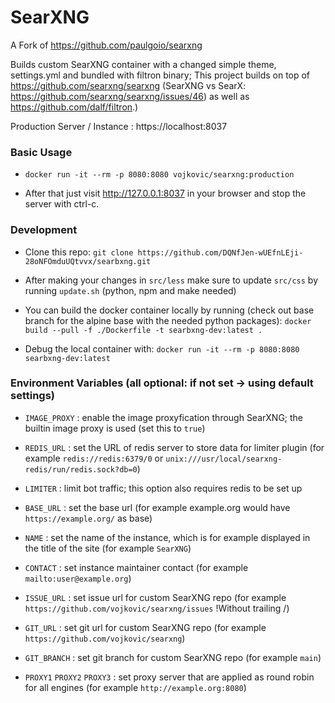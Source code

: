 # SearXNG

A Fork of https://github.com/paulgoio/searxng

Builds custom SearXNG container with a changed simple theme, settings.yml and bundled with filtron binary; This project builds on top of https://github.com/searxng/searxng (SearXNG vs SearX: https://github.com/searxng/searxng/issues/46) as well as https://github.com/dalf/filtron.)

Production Server / Instance : https://localhost:8037

### Basic Usage

* ```docker run -it --rm -p 8080:8080 vojkovic/searxng:production```

* After that just visit http://127.0.0.1:8037 in your browser and stop the server with ctrl-c.

### Development

* Clone this repo: ```git clone https://github.com/DQNfJen-wUEfnLEji-28oNFOmduUQtvvx/searbxng.git```

* After making your changes in `src/less` make sure to update `src/css` by running `update.sh` (python, npm and make needed)

* You can build the docker container locally by running (check out base branch for the alpine base with the needed python packages): ```docker build --pull -f ./Dockerfile -t searbxng-dev:latest .```

* Debug the local container with: ```docker run -it --rm -p 8080:8080 searbxng-dev:latest```



### Environment Variables (all optional: if not set -> using default settings)

* ```IMAGE_PROXY``` : enable the image proxyfication through SearXNG; the builtin image proxy is used (set this to `true`)

* ```REDIS_URL``` : set the URL of redis server to store data for limiter plugin (for example `redis://redis:6379/0` or `unix:///usr/local/searxng-redis/run/redis.sock?db=0`)

* ```LIMITER``` : limit bot traffic; this option also requires redis to be set up

* ```BASE_URL``` : set the base url (for example example.org would have `https://example.org/` as base)

* ```NAME``` : set the name of the instance, which is for example displayed in the title of the site (for example `SearXNG`)

* ```CONTACT``` : set instance maintainer contact (for example `mailto:user@example.org`)

* ```ISSUE_URL``` : set issue url for custom SearXNG repo (for example `https://github.com/vojkovic/searxng/issues` !Without trailing /)

* ```GIT_URL``` : set git url for custom SearXNG repo (for example `https://github.com/vojkovic/searxng`)

* ```GIT_BRANCH``` : set git branch for custom SearXNG repo (for example `main`)

* ```PROXY1``` ```PROXY2``` ```PROXY3``` : set proxy server that are applied as round robin for all engines (for example `http://example.org:8080`)
